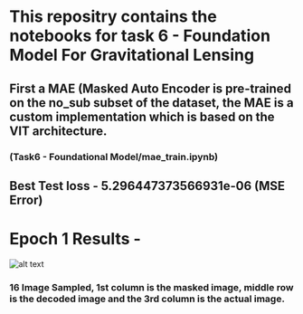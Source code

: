 # This repositry contains the notebooks for task 6 - Foundation Model For Gravitational Lensing

## First a MAE (Masked Auto Encoder is pre-trained on the no_sub subset of the dataset, the MAE is a custom implementation which is based on the VIT architecture.
### (Task6 - Foundational Model/mae_train.ipynb)

## Best Test loss - 5.296447373566931e-06 (MSE Error)

# Epoch 1 Results - 
![alt text](https://raw.githubusercontent.com/arnesh2212/GSOC---ML4SCI-Tasks/refs/heads/main/Task6%20-%20Foundational%20Model/epoch1.png)
### 16 Image Sampled, 1st column is the masked image, middle row is the decoded image and the 3rd column is the actual image.
